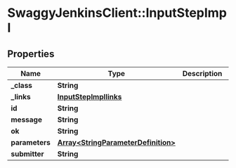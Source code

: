 # SwaggyJenkinsClient::InputStepImpl

## Properties
Name | Type | Description | Notes
------------ | ------------- | ------------- | -------------
**_class** | **String** |  | [optional] 
**_links** | [**InputStepImpllinks**](InputStepImpllinks.md) |  | [optional] 
**id** | **String** |  | [optional] 
**message** | **String** |  | [optional] 
**ok** | **String** |  | [optional] 
**parameters** | [**Array&lt;StringParameterDefinition&gt;**](StringParameterDefinition.md) |  | [optional] 
**submitter** | **String** |  | [optional] 


